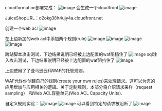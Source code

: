 cloudformation部署完成：
![image](https://user-images.githubusercontent.com/26688391/134896543-b144dc12-6639-40a7-af82-a6d685394327.png)
会生成一个cloudfront
![image](https://user-images.githubusercontent.com/26688391/134897155-cef9110e-2123-4f8b-acfb-59bd1b49507a.png)


JuiceShopURL：d2okg38h4ujy4a.cloudfront.net

创建一个web acl
![image](https://user-images.githubusercontent.com/26688391/134897740-5271e353-da97-467a-bcfd-3a6ba85f7edb.png)

在上边新加的web acl中添加两个规则(rule)
![image](https://user-images.githubusercontent.com/26688391/134898323-40e5a47b-4622-493f-be7d-7b1af66d1eb2.png)
![image](https://user-images.githubusercontent.com/26688391/134898470-cc246813-dd82-4bf6-a85f-837df7d6071d.png)
![image](https://user-images.githubusercontent.com/26688391/134898562-58de8d63-8d13-422b-bd84-953336fdac3a.png)
![image](https://user-images.githubusercontent.com/26688391/134898658-24eeea6f-955d-4253-bfe0-98ee41a3c774.png)

跨站脚本攻击测试，下边结果说明已经被上边配置的waf阻挡住了
![image](https://user-images.githubusercontent.com/26688391/134899443-d758147c-f274-4a82-9473-9951ae77f84b.png)
sql注入攻击测试，下边结果说明已经被上边配置的waf阻挡住了
![image](https://user-images.githubusercontent.com/26688391/134899594-e3dd3677-a589-45d8-8530-4d56e6ffbce8.png)

上边使用了了亚马逊云科WAF的托管规则。




WAF允许你创建自己的规则(create your own rules)来处理请求。这可以为您的应用增加与应用相关的逻辑。关于定制规则，本部分将介绍请求采样（request sampling） 和Web ACL容量单元(Web ACL Capacity Units).

自定义规则实验：
![image](https://user-images.githubusercontent.com/26688391/134900966-945bf3c3-a7e8-4b08-ad2b-d48c32b2debe.png)
![image](https://user-images.githubusercontent.com/26688391/134901038-4db13add-61a6-4da2-8ce4-ee906ef5de19.png)
可以看到特定的请求被阻断了
![image](https://user-images.githubusercontent.com/26688391/134901661-f2847a2c-944f-444d-9e34-318adb66ae26.png)




